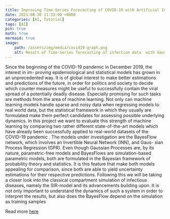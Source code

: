 ```yaml
---
title: Improving Time-Series Forecasting of COVID-19 with Artificial Intelligence
date: 2023-08-30 11:33:00 +0800
categories: [AI, Tutorial]
tags: [AI]
pin: true
math: true
mermaid: true
image:
    path: /assets/img/media/covid19-graph.png
    alt: Result of Time-Series forecasting of infection data  with Gaussian Process Regression
---
```


Since the beginning of the COVID-19 pandemic in December 2019, the interest in im-
proving epidemiological and statistical models has grown in an unprecedented way. It
is of global interest to make better estimations and predictions of the future, in order
for politics and society to decide which counter measures might be useful to successfully
contain the viral spread of a potentially deadly disease. Especially promising for such
tasks are methods from the area of machine learning. Not only can machine learning
models handle sparse and noisy data when regressing models to real world data, but the
statistical framework in which they usually are formulated make them perfect candidates
for assessing possible underlying dynamics.
In this project we want to evaluate this strength of machine learning by comparing two
rather different state-of-the-art models which have already been successfully applied to
real-world datasets of the COVID-19 pandemic . The models under investigation are the
BayesFlow network, which involves an Invertible Neural Network (INN), and Gaus-
sian Process Regression (GPR). Even though Gaussian Processes are, by its nature,
parametric-free models and BayesFlows are simulation-based parametric models, both
are formulated in the Bayesian framework of probability theory and statistics. It is this
feature that make both models appealing for comparison, since both are able to yield
uncertainty estimations for their respective predictions.
Following this we will be taking a closer look into the classical compartment simulation
of infectious diseases, namely the SIR-model and its advancements building upon. It is
not only important to understand the dynamics of such a system in order to interpret the
results, but also does the BayesFlow depend on the simulation as training samples

Read more [here](/assets/img/media/AML-Project-Report.pdf)